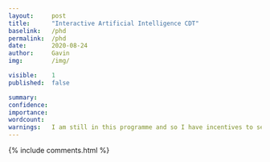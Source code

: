 ```yaml
---
layout:     post
title:      "Interactive Artificial Intelligence CDT"
baselink:   /phd
permalink:  /phd
date:       2020-08-24
author:     Gavin   
img:        /img/

visible:    1
published:  false

summary:    
confidence: 
importance: 
wordcount:  
warnings:	I am still in this programme and so I have incentives to seem agreeable.
---
```



{%	include comments.html	%}